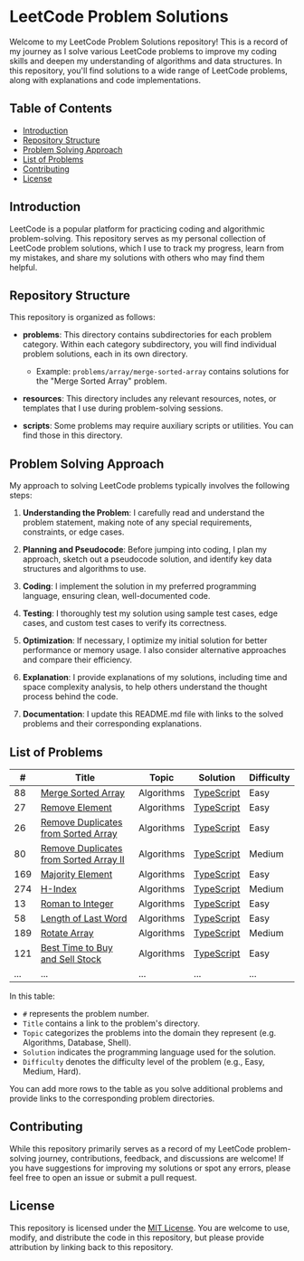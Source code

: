 # LeetCode Problem Solutions

Welcome to my LeetCode Problem Solutions repository! This is a record of my journey as I solve various LeetCode problems to improve my coding skills and deepen my understanding of algorithms and data structures. In this repository, you'll find solutions to a wide range of LeetCode problems, along with explanations and code implementations.

## Table of Contents

- [Introduction](#introduction)
- [Repository Structure](#repository-structure)
- [Problem Solving Approach](#problem-solving-approach)
- [List of Problems](#list-of-problems)
- [Contributing](#contributing)
- [License](#license)

## Introduction

LeetCode is a popular platform for practicing coding and algorithmic problem-solving. This repository serves as my personal collection of LeetCode problem solutions, which I use to track my progress, learn from my mistakes, and share my solutions with others who may find them helpful.

## Repository Structure

This repository is organized as follows:

- **problems**: This directory contains subdirectories for each problem category. Within each category subdirectory, you will find individual problem solutions, each in its own directory.

  - Example: `problems/array/merge-sorted-array` contains solutions for the "Merge Sorted Array" problem.

- **resources**: This directory includes any relevant resources, notes, or templates that I use during problem-solving sessions.

- **scripts**: Some problems may require auxiliary scripts or utilities. You can find those in this directory.

## Problem Solving Approach

My approach to solving LeetCode problems typically involves the following steps:

1. **Understanding the Problem**: I carefully read and understand the problem statement, making note of any special requirements, constraints, or edge cases.

2. **Planning and Pseudocode**: Before jumping into coding, I plan my approach, sketch out a pseudocode solution, and identify key data structures and algorithms to use.

3. **Coding**: I implement the solution in my preferred programming language, ensuring clean, well-documented code.

4. **Testing**: I thoroughly test my solution using sample test cases, edge cases, and custom test cases to verify its correctness.

5. **Optimization**: If necessary, I optimize my initial solution for better performance or memory usage. I also consider alternative approaches and compare their efficiency.

6. **Explanation**: I provide explanations of my solutions, including time and space complexity analysis, to help others understand the thought process behind the code.

7. **Documentation**: I update this README.md file with links to the solved problems and their corresponding explanations.

## List of Problems

| #   | Title                                                                                                           | Topic      | Solution                                                                                                   | Difficulty |
| --- | --------------------------------------------------------------------------------------------------------------- | ---------- | ---------------------------------------------------------------------------------------------------------- | ---------- |
| 88  | [Merge Sorted Array](https://leetcode.com/problems/merge-sorted-array/)                                         | Algorithms | [TypeScript](./problems/algorithms/mergeSortedArray/MergeSortedArray.ts)                                   | Easy       |
| 27  | [Remove Element](https://leetcode.com/problems/remove-element/)                                                 | Algorithms | [TypeScript](./problems/algorithms/removeElement/RemoveElement.ts)                                         | Easy       |
| 26  | [Remove Duplicates from Sorted Array](https://leetcode.com/problems/remove-duplicates-from-sorted-array/)       | Algorithms | [TypeScript](./problems/algorithms/removeDuplicatesFromSortedArray/RemoveDuplicatesFromSortedArray.ts)     | Easy       |
| 80  | [Remove Duplicates from Sorted Array II](https://leetcode.com/problems/remove-duplicates-from-sorted-array-ii/) | Algorithms | [TypeScript](./problems/algorithms/removeDuplicatesFromSortedArrayIi/RemoveDuplicatesFromSortedArrayIi.ts) | Medium     |
| 169 | [Majority Element](https://leetcode.com/problems/majority-element/)                                             | Algorithms | [TypeScript](./problems/algorithms/majorityElement/MajorityElement.ts)                                     | Easy       |
| 274 | [H-Index](https://leetcode.com/problems/h-index/)                                                               | Algorithms | [TypeScript](./problems/algorithms/hIndex/HIndex.ts)                                                       | Medium     |
| 13  | [Roman to Integer](https://leetcode.com/problems/roman-to-integer/)                                             | Algorithms | [TypeScript](./problems/algorithms/romanToInteger/RomanToInteger.ts)                                       | Easy       |
| 58  | [Length of Last Word](https://leetcode.com/problems/length-of-last-word/)                                       | Algorithms | [TypeScript](./problems/algorithms/lengthOfLastWord/LengthOfLastWord.ts)                                   | Easy       |
| 189 | [Rotate Array](https://leetcode.com/problems/rotate-array/)                                                     | Algorithms | [TypeScript](./problems/algorithms/rotateArray/RotateArray.ts)                                             | Medium     |
| 121 | [Best Time to Buy and Sell Stock](https://leetcode.com/problems/best-time-to-buy-and-sell-stock/)               | Algorithms | [TypeScript](./problems/algorithms/bestTimeToBuyAndSellStock/BestTimeToBuyAndSellStock.ts)                 | Easy       |
| ... | ...                                                                                                             | ...        | ...                                                                                                        | ...        |

In this table:

- `#` represents the problem number.
- `Title` contains a link to the problem's directory.
- `Topic` categorizes the problems into the domain they represent (e.g. Algorithms, Database, Shell).
- `Solution` indicates the programming language used for the solution.
- `Difficulty` denotes the difficulty level of the problem (e.g., Easy, Medium, Hard).

You can add more rows to the table as you solve additional problems and provide links to the corresponding problem directories.

## Contributing

While this repository primarily serves as a record of my LeetCode problem-solving journey, contributions, feedback, and discussions are welcome! If you have suggestions for improving my solutions or spot any errors, please feel free to open an issue or submit a pull request.

## License

This repository is licensed under the [MIT License](LICENSE). You are welcome to use, modify, and distribute the code in this repository, but please provide attribution by linking back to this repository.
